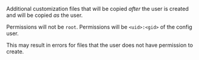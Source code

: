 Additional customization files that will be copied _after_ the user is created and will be copied _as_ the user.

Permissions will not be `root`. Permissions will be `<uid>:<gid>` of the config user.

This may result in errors for files that the user does not have permission to create.
